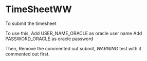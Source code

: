 # TimeSheetWW
To submit the timesheet

To use this, 
Add USER_NAME_ORACLE as oracle user name
Add PASSWORD_ORACLE as oracle password

Then,
Remove the commented out submit, *WARNING* test with it commented out first.
